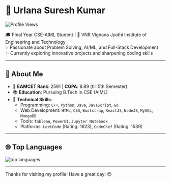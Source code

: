 # 🌟 Urlana Suresh Kumar  
![Profile Views](https://komarev.com/ghpvc/?username=usk2003)  

🎓 FInal Year CSE-AIML Student | 📍 VNR Vignana Jyothi Institute of Engineering and Technology  
💡 Passionate about Problem Solving, AI/ML, and Full-Stack Development  
✨ Currently exploring innovative projects and sharpening coding skills  

---

## 🚀 About Me  

- 🎯 **EAMCET Rank**: 2591 | **CGPA**: 8.89 (till 5th Semester)  
- 📚 **Education**: Pursuing B.Tech in CSE (AIML)  
- 💼 **Technical Skills**:  
  - Programming: `C++`, `Python`, `Java`, `JavaScript`, `Go`  
  - Web Development: `HTML`, `CSS`, `Bootstrap`, `ReactJS`, `NodeJS`, `MySQL`, `MongoDB`  
  - Tools: `Tableau`, `PowerBI`, `Jupyter Notebook`  
  - Platforms: `LeetCode` (Rating: 1623), `CodeChef` (Rating: 1539)  

---
<!---
## 📊 Stats  

### 🔥 Streak Stats  
![streak stats](https://streak-stats.demolab.com/?user=usk2003&count_private=true&theme=react&border_radius=10)  

### 💻 GitHub Stats  
![readme stats](https://github-readme-stats.vercel.app/api?username=usk2003&show_icons=true&theme=react&rank_icon=github&border_radius=10)  

--->

## 🌐 Top Languages  
![top languages](https://github-readme-stats.vercel.app/api/top-langs/?username=usk2003&hide=HTML&langs_count=8&layout=compact&theme=react&border_radius=10&size_weight=0.5&count_weight=0.5&exclude_repo=github-readme-stats)  

---

Thanks for visiting my profile! Have a great day! 😊
